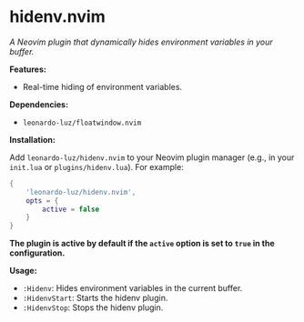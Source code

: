 # hidenv.nvim

*A Neovim plugin that dynamically hides environment variables in your buffer.*

**Features:**

* Real-time hiding of environment variables.

**Dependencies:**

* `leonardo-luz/floatwindow.nvim`

**Installation:**

Add `leonardo-luz/hidenv.nvim` to your Neovim plugin manager (e.g., in your `init.lua` or `plugins/hidenv.lua`).  For example:

```lua
{ 
    'leonardo-luz/hidenv.nvim',
    opts = {
        active = false
    }
}
```

**The plugin is active by default if the `active` option is set to `true` in the configuration.**

**Usage:**

* `:Hidenv`: Hides environment variables in the current buffer.
* `:HidenvStart`: Starts the hidenv plugin.
* `:HidenvStop`: Stops the hidenv plugin.
